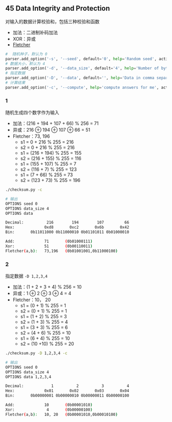 ## 45 Data Integrity and Protection

对输入的数据计算校验和，包括三种校验和函数
- 加法：二进制补码加法
- XOR：异或
- [Fletcher](https://en.wikipedia.org/wiki/Fletcher%27s_checksum)

```python
#  随机种子，默认为 0
parser.add_option('-s', '--seed', default='0', help='Random seed', action='store', type='int', dest='seed')
# 数据大小，默认为 4
parser.add_option('-d', '--data_size', default='4', help='Number of bytes in data word', action='store', type='int', dest='data_size')
# 指定数据
parser.add_option('-D', '--data', default='', help='Data in comma separated form', action='store', type='string', dest='data')
# 计算结果
parser.add_option('-c', '--compute', help='compute answers for me', action='store_true', default=False, dest='solve')
```

### 1

随机生成四个数字作为输入
- 加法：(216 + 194 + 107 + 66) % 256 = 71
- 异或：216 ⊕ 194 ⊕ 107 ⊕ 66 = 51
- Fletcher：73, 196
  - s1 = 0 + 216 % 255 = 216
  - s2 = 0 + 216 % 255 = 216
  - s1 = (216 + 194) % 255 = 155
  - s2 = (216 + 155) % 255 = 116
  - s1 = (155 + 107) % 255 = 7
  - s2 = (116 + 7) % 255 = 123
  - s1 = (7 + 66) % 255 = 73
  - s2 = (123 + 73) % 255 = 196

```bash
./checksum.py -c

# 输出
OPTIONS seed 0
OPTIONS data_size 4
OPTIONS data 

Decimal:          216        194        107         66 
Hex:             0xd8       0xc2       0x6b       0x42 
Bin:       0b11011000 0b11000010 0b01101011 0b01000010 

Add:             71       (0b01000111)
Xor:             51       (0b00110011)
Fletcher(a,b):   73,196   (0b01001001,0b11000100)
```

### 2

指定数据 `-D 1,2,3,4`
- 加法：(1 + 2 + 3 + 4) % 256 = 10
- 异或：1 ⊕ 2 ⊕ 3 ⊕ 4 = 4
- Fletcher：10， 20
  - s1 = (0 + 1) % 255 = 1
  - s2 = (0 + 1) % 255 = 1
  - s1 = (1 + 2) % 255 = 3
  - s2 = (1 + 3) % 255 = 4
  - s1 = (3 + 3) % 255 = 6
  - s2 = (4 + 6) % 255 = 10
  - s1 = (6 + 4) % 255 = 10
  - s2 = (10 +10) % 255 = 20

```bash
./checksum.py -D 1,2,3,4 -c

# 输出
OPTIONS seed 0
OPTIONS data_size 4
OPTIONS data 1,2,3,4

Decimal:            1          2          3          4 
Hex:             0x01       0x02       0x03       0x04 
Bin:       0b00000001 0b00000010 0b00000011 0b00000100 

Add:             10       (0b00001010)
Xor:              4       (0b00000100)
Fletcher(a,b):   10, 20   (0b00001010,0b00010100)
```